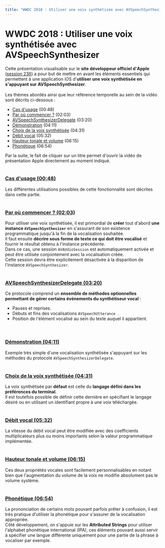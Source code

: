 ```yaml
---
title: "WWDC 2018 : Utiliser une voix synthétisée avec AVSpeechSynthesizer"
---
```


# WWDC 2018 : Utiliser une voix synthétisée avec AVSpeechSynthesizer

Cette présentation visualisable sur le **site développeur officiel d'<span lang="en">Apple</span>** ([session 236](https://developer.apple.com/videos/play/wwdc2018/236/)) a pour but de mettre en avant les éléments essentiels qui permettent à une application iOS d'**utiliser une voix synthétisée en s'appuyant sur <span lang="en">AVSpeechSynthesizer</span>**.
<br><img style="max-width: 466px; height: auto;" alt="" src="../../../../images/iOSdev/wwdc18-236.png" />
<br><br>Les thèmes abordés ainsi que leur référence temporelle au sein de la vidéo sont décrits ci-dessous :

- [Cas d'usage](#Uses) (00:48)
- [Par où commencer ?](#Basics) (02:03)
- [AVSpeechSynthesizerDelegate](#AVSpeechSynthesizerDelegate) (03:20)
- [Démonstration](#Demo) (04:11)
- [Choix de la voix synthétisée](#TheRightVoice) (04:31)
- [Débit vocal](#SpeechRate) (05:32)
- [Hauteur tonale et volume](#PitchAndVolume) (06:15)
- [Phonétique](#IPA) (06:54)

Par la suite, le fait de cliquer sur un titre permet d'ouvrir la vidéo de présentation <span lang="en">Apple</span> directement au moment indiqué.
<br><br>
<a name="Uses"></a>
### [Cas d'usage (00:48)](https://developer.apple.com/videos/play/wwdc2018/236/?time=48)
Les différentes utilisations possibles de cette fonctionnalité sont décrites dans cette partie.
<br><br>
<a name="Basics"></a>
### [Par où commencer ? (02:03)](https://developer.apple.com/videos/play/wwdc2018/236/?time=123)
Pour utiliser une voix synthétisée, il est primordial de **créer** tout d'abord **une instance `AVSpeechSynthesizer`** en s'assurant de son existence programmatique jusqu'à la fin de la vocalisation souhaitée.
<br><img style="max-width: 400px; height: auto;" alt="" src="../../../../images/iOSdev/wwdc18-236-Basics_1.png" />
<br>Il faut ensuite **décrire sous forme de texte ce qui doit être vocalisé** et fournir le résultat obtenu à l'instance précédente.
<br><img style="max-width: 500px; height: auto;" alt="" src="../../../../images/iOSdev/wwdc18-236-Basics_2.png" />
<br>Dans ce cas, une session `AVAUdioSession` est automatiquement activée et peut être utilisée conjointement avec la vocalisation créée.
<br><img style="max-width: 850px; height: auto;" alt="" src="../../../../images/iOSdev/wwdc18-236-Basics_3.png" />
<br>Cette session devra être explicitement désactivée à la disparition de l'instance `AVSpeechSynthesizer`.
<br><br>
<a name="AVSpeechSynthesizerDelegate"></a>
### [AVSpeechSynthesizerDelegate (03:20)](https://developer.apple.com/videos/play/wwdc2018/236/?time=200)
Ce protocole comprend un **ensemble de méthodes optionnelles permettant de gérer certains événements du synthétiseur vocal** :

- Pauses et reprises.
- Débuts et fins des vocalisations `AVSpeechUtterance `.
- Position de l'élément vocalisé au sein du texte auquel il appartient.
<br><img style="max-width: 900px; height: auto;" alt="" src="../../../../images/iOSdev/wwdc18-236-AVSpeechSynthesizerDelegate.png" />
<br><br>
<a name="Demo"></a>
### [Démonstration (04:11)](https://developer.apple.com/videos/play/wwdc2018/236/?time=251)
Exemple très simple d'une vocalisation synthétisée s'appuyant sur les méthodes du protocole `AVSpeechSynthesizerDelegate`.
<br><img style="max-width: 230px; height: auto;" alt="" src="../../../../images/iOSdev/wwdc18-236-Demo.png" />
<br><br>
<a name="TheRightVoice"></a>
### [Choix de la voix synthétisée (04:31)](https://developer.apple.com/videos/play/wwdc2018/236/?time=271)
La voix synthétisée par **défaut** est celle du **langage défini dans les préférences du terminal**.
<br><img style="max-width: 1000px; height: auto;" alt="" src="../../../../images/iOSdev/wwdc18-236-TheRightVoice_1.png" />
<br>Il est toutefois possible de définir cette dernière en spécifiant le langage désiré ou en utilisant un identifiant propre à une voix téléchargée. 
<br><img style="max-width: 800px; height: auto;" alt="" src="../../../../images/iOSdev/wwdc18-236-TheRightVoice_2.png" />
<br><br>
<a name="SpeechRate"></a>
### [Débit vocal (05:32)](https://developer.apple.com/videos/play/wwdc2018/236/?time=332)
La vitesse du débit vocal peut être modifiée avec des coefficients multiplicateurs plus ou moins importants selon la valeur programmatique implémentée.
<br><img style="max-width: 530px; height: auto;" alt="" src="../../../../images/iOSdev/wwdc18-236-SpeechRate.png" />
<br><br>
<a name="PitchAndVolume"></a>
### [Hauteur tonale et volume (06:15)](https://developer.apple.com/videos/play/wwdc2018/236/?time=375)
Ces deux propriétés vocales sont facilement personnalisables en notant bien que l'augmentation du volume de la voix ne modifie absolument pas le volume système.
<br><img style="max-width: 720px; height: auto;" alt="" src="../../../../images/iOSdev/wwdc18-236-PitchAndVolume.png" />
<br><br>
<a name="IPA"></a>
### [Phonétique (06:54)](https://developer.apple.com/videos/play/wwdc2018/236/?time=414)
La prononciation de certains mots pouvant parfois prêter à confusion, il est très pratique d'utiliser la phonétique pour s'assurer de la vocalisation appropriée.
<br>Côté développement, on s'appuie sur les **<span lang="en">Attributed Strings</span>** pour utiliser l'alphabet phonétique international *(<abbr>IPA</abbr>)*, ces éléments pouvant aussi servir à spécifier une langue différente uniquement pour une partie de la phrase à vocaliser par exemple.
<br><img style="max-width: 800px; height: auto;" alt="" src="../../../../images/iOSdev/wwdc18-236-IPA.png" />
<br><br>
